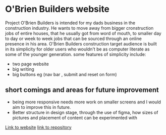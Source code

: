 # O'Brien Builders website
Project O'Brien Builders is intended for my dads business in the construction industry. He wants to move away from bigger cronstruction jobs of entire houses, that he usually got from word of mouth, to smaller day to day or week to week jobs that can be sourced through an online presence in his area.
O'Brien Builders construction target audience is built in its simplicity for older users who wouldn't be as computer literate as some of the younger generation. some features of simplicity include:
<ul>
<li>two page website</li>
<li>big writing </li>
<li>big buttons eg (nav bar , submit and reset on form)</li>
</ul>

## short comings and areas for future improvement
<ul>
<li>being more responsive needs more work on smaller screens and I would aim to improve this in future.
</li>
<li>Better structure in design stage, through the use of figma, how sizes of pictures and placement of content can be experimented with</li>
</ul>


[Link to website](https://dannyobrien761.github.io/o-brien-builders-project1/index.html)
[link to repository](https://github.com/dannyobrien761/o-brien-builders-project1.git)
